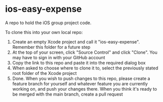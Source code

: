 # ios-easy-expense
 A repo to hold the iOS group project code.

To clone this into your own local repo:
1. Create an empty Xcode project and call it "ios-easy-expense". Remember this folder for a future step
2. At the top of your screen, click "Source Control" and click "Clone". You may have to sign in with your GitHub account
3. Copy the link to this repo and paste it into the required dialog box
4. When asked to choose where to clone it to, select the previously stated root folder of the Xcode project
5. Done. When you wish to push changes to this repo, please create a feature branch for yourself and whatever feature you are currently working on, and push your changes there. When you think it's ready to be merged with the main branch, create a pull request

